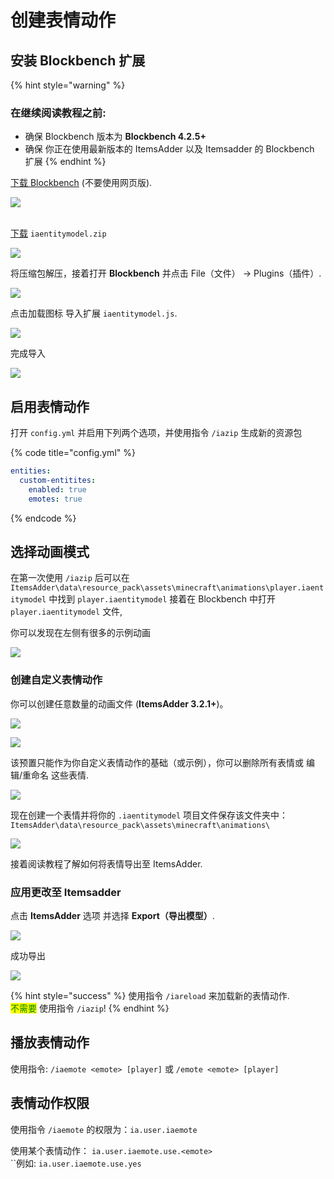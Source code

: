 # 创建表情动作

## 安装 Blockbench 扩展

{% hint style="warning" %}
### 在继续阅读教程之前:

* 确保 Blockbench 版本为 **Blockbench 4.2.5+**
* 确保 你正在使用最新版本的 ItemsAdder 以及 Itemsadder 的 Blockbench 扩展
{% endhint %}

[下载 Blockbench](https://www.blockbench.net/) (不要使用网页版).

![](<../../../.gitbook/assets/image (98) (1).png>)

\
[下载](https://github.com/LoneDev6/itemsadder-entity/releases) `iaentitymodel.zip`

![](<../../../.gitbook/assets/image (61).png>)

将压缩包解压，接着打开 **Blockbench** 并点击 File（文件） -> Plugins（插件）.

![](<../../../.gitbook/assets/image (48) (1) (1).png>)

点击加载图标 导入扩展  `iaentitymodel.js`.

![](<../../../.gitbook/assets/image (74) (1) (1).png>)

完成导入

![](<../../../.gitbook/assets/image (71).png>)

## 启用表情动作

打开 `config.yml` 并启用下列两个选项，并使用指令 `/iazip` 生成新的资源包

{% code title="config.yml" %}
```yaml
entities:
  custom-entitites:
    enabled: true
    emotes: true
```
{% endcode %}

## 选择动画模式

在第一次使用 `/iazip` 后可以在 `ItemsAdder\data\resource_pack\assets\minecraft\animations\player.iaentitymodel` 中找到 `player.iaentitymodel`
接着在 Blockbench 中打开 `player.iaentitymodel` 文件,

你可以发现在左侧有很多的示例动画

![](<../../../.gitbook/assets/image (51).png>)

### 创建自定义表情动作

你可以创建任意数量的动画文件 (**ItemsAdder 3.2.1+**)。

![](<../../../.gitbook/assets/image (62).png>)

![](<../../../.gitbook/assets/image (82).png>)

该预置只能作为你自定义表情动作的基础（或示例），你可以删除所有表情或 编辑/重命名 这些表情. 

![](<../../../.gitbook/assets/image (68).png>)

现在创建一个表情并将你的 `.iaentitymodel` 项目文件保存该文件夹中：\
`ItemsAdder\data\resource_pack\assets\minecraft\animations\`

![](<../../../.gitbook/assets/image (95).png>)

接着阅读教程了解如何将表情导出至 ItemsAdder.

### 应用更改至 Itemsadder

点击 **ItemsAdder** 选项 并选择 **Export（导出模型）**.

![](<../../../.gitbook/assets/image (100).png>)

成功导出

![](<../../../.gitbook/assets/image (81) (1).png>)

{% hint style="success" %}
使用指令 `/iareload` 来加载新的表情动作.\
<mark style="color:green;">不需要</mark> 使用指令 `/iazip`!
{% endhint %}

## 播放表情动作

使用指令: `/iaemote <emote> [player]` 或 `/emote <emote> [player]`

## 表情动作权限

使用指令 `/iaemote` 的权限为：`ia.user.iaemote`

使用某个表情动作： `ia.user.iaemote.use.<emote>`\
``例如: `ia.user.iaemote.use.yes`

